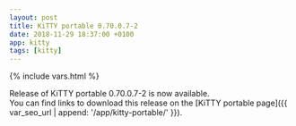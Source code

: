 ```yaml
---
layout: post
title: KiTTY portable 0.70.0.7-2
date: 2018-11-29 18:37:00 +0100
app: kitty
tags: [kitty]
---
```

{% include vars.html %}

Release of KiTTY portable 0.70.0.7-2 is now available.<br />
You can find links to download this release on the [KiTTY portable page]({{ var_seo_url | append: '/app/kitty-portable/' }}).